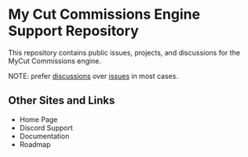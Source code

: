 # My Cut Commissions Engine Support Repository

This repository contains public issues, projects, and discussions for the MyCut Commissions engine. 

NOTE: prefer [discussions](https://github.com/MyCut-Commissions/mycut-support/discussions) over [issues](https://github.com/MyCut-Commissions/mycut-support/issues) in most cases.

## Other Sites and Links

* Home Page
* Discord Support
* Documentation
* Roadmap

